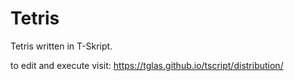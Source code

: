 # Tetris
Tetris written in T-Skript.

to edit and execute visit: https://tglas.github.io/tscript/distribution/
